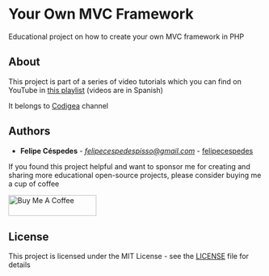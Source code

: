 # Your Own MVC Framework
Educational project on how to create your own MVC framework in PHP

## About
This project is part of a series of video tutorials which you can find on YouTube in [this playlist](https://www.youtube.com/playlist?list=PLm7oxli8T4WuIGNNzOhQwX8Myn04YiWXo) (videos are in Spanish)

It belongs to [Codigea](https://www.youtube.com/codigea) channel

## Authors

* **Felipe Céspedes** - *felipecespedespisso@gmail.com* - [felipecespedes](https://github.com/felipecespedes)

If you found this project helpful and want to sponsor me for creating and sharing more educational open-source projects, please consider buying me a cup of coffee

<a href="https://www.buymeacoffee.com/felipecespedes" target="_blank"><img src="https://cdn.buymeacoffee.com/buttons/lato-red.png" alt="Buy Me A Coffee" height="41" width="174"></a>

## License

This project is licensed under the MIT License - see the [LICENSE](LICENSE) file for details
